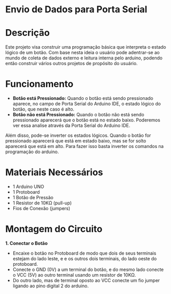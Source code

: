 # Envio de Dados para Porta Serial
# Descrição
Este projeto visa construir uma programação básica que interpreta o estado lógico de um botão. Com base nesta ideia o usuário pode adentrar-se ao mundo de coleta de dados externo e leitura interna pelo arduino, podendo então construir vários outros projetos de propósito do usuário.
# Funcionamento
- **Botão está Pressionado:** Quando o botão está sendo pressionado aparece, no campo de Porta Serial do Arduino IDE, o estado lógico do botão, que neste caso é alto.
- **Botão não está Pressionado:** Quando o botão não está sendo pressionado aparecerá que o botão está no estado baixo. Poderemos ver essa analise através da Porta Serial do Arduino IDE.

Além disso, pode-se inverter os estados lógicos. Quando o botão for pressionado aparecerá que está em estado baixo, mas se for solto aparecerá que está em alto. Para fazer isso basta inverter os comandos na programação do arduino.
# Materiais Necessários
- 1 Arduino UNO
- 1 Protoboard
- 1 Botão de Pressão
- 1 Resistor de 10KΩ (pull-up)
- Fios de Conexão (jumpers)
# Montagem do Circuito
**1. Conectar o Botão**
  - Encaixe o botão no Protoboard de modo que dois de seus terminais estejam do lado leste, e e os outros dois terminais, do lado oeste do protoboard.
  - Conecte o GND (0V) a um terminal do botão, e do mesmo lado conecte o VCC (5V) ao outro terminal usando um resistor de 10KΩ.
  - Do outro lado, mas de terminal oposto ao VCC conecte um fio jumper ligando ao pino digital 2 do arduino.
